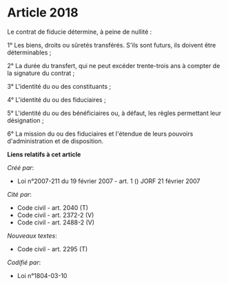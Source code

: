 # Article 2018

Le contrat de fiducie détermine, à peine de nullité :

1° Les biens, droits ou sûretés transférés. S'ils sont futurs, ils doivent être déterminables ;

2° La durée du transfert, qui ne peut excéder trente-trois ans à compter de la signature du contrat ;

3° L'identité du ou des constituants ;

4° L'identité du ou des fiduciaires ;

5° L'identité du ou des bénéficiaires ou, à défaut, les règles permettant leur désignation ;

6° La mission du ou des fiduciaires et l'étendue de leurs pouvoirs d'administration et de disposition.

**Liens relatifs à cet article**

_Créé par_:

  - Loi n°2007-211 du 19 février 2007 - art. 1 () JORF 21 février 2007

_Cité par_:

  - Code civil - art. 2040 (T)
  - Code civil - art. 2372-2 (V)
  - Code civil - art. 2488-2 (V)

_Nouveaux textes_:

  - Code civil - art. 2295 (T)

_Codifié par_:

  - Loi n°1804-03-10
